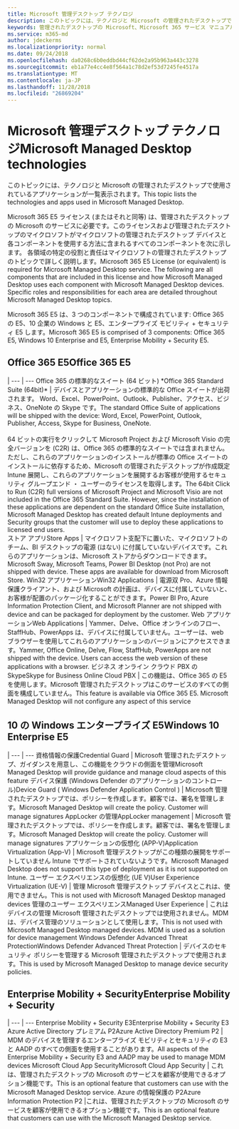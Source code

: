 ```yaml
---
title: Microsoft 管理デスクトップ テクノロジ
description: このトピックには、テクノロジと Microsoft の管理されたデスクトップで使用されているアプリケーションが一覧表示されます。
keywords: 管理されたデスクトップの Microsoft、Microsoft 365 サービス マニュアル
ms.service: m365-md
author: jdeckerms
ms.localizationpriority: normal
ms.date: 09/24/2018
ms.openlocfilehash: da0268c6b0eddbd44cf62de2a95b963a443c3278
ms.sourcegitcommit: eb1a77e4cc4e8f564a1c78d2ef53d7245fe4517a
ms.translationtype: MT
ms.contentlocale: ja-JP
ms.lasthandoff: 11/28/2018
ms.locfileid: "26869204"
---
```

# <a name="microsoft-managed-desktop-technologies"></a><span data-ttu-id="6f777-104">Microsoft 管理デスクトップ テクノロジ</span><span class="sxs-lookup"><span data-stu-id="6f777-104">Microsoft Managed Desktop technologies</span></span>

<span data-ttu-id="6f777-105">このトピックには、テクノロジと Microsoft の管理されたデスクトップで使用されているアプリケーションが一覧表示されます。</span><span class="sxs-lookup"><span data-stu-id="6f777-105">This topic lists the technologies and apps used in Microsoft Managed Desktop.</span></span>

<!-- Microsoft 365 E5; Device as a Service -->
<!-- in O365 table, standard suite, removed this sentence "Please see the Installation of Project/Visio 64bit Click to Run Addendum for important deployment instructions. -->

<span data-ttu-id="6f777-p101">Microsoft 365 E5 ライセンス (またはそれと同等) は、管理されたデスクトップの Microsoft のサービスに必要です。このライセンスおよび管理されたデスクトップのマイクロソフトがマイクロソフトの管理されたデスクトップ デバイスと各コンポーネントを使用する方法に含まれるすべてのコンポーネントを次に示します。 各領域の特定の役割と責任はマイクロソフトの管理されたデスクトップのトピックで詳しく説明します。</span><span class="sxs-lookup"><span data-stu-id="6f777-p101">Microsoft 365 E5 License (or equivalent) is required for Microsoft Managed Desktop service. The following are all components that are included in this license and how Microsoft Managed Desktop uses each component with Microsoft Managed Desktop devices.  Specific roles and responsibilities for each area are detailed throughout Microsoft Managed Desktop topics.</span></span> 

<span data-ttu-id="6f777-109">Microsoft 365 E5 は、3 つのコンポーネントで構成されています: Office 365 の E5、10 企業の Windows と E5、エンタープライズ モビリティ + セキュリティ E5 します。</span><span class="sxs-lookup"><span data-stu-id="6f777-109">Microsoft 365 E5 is comprised of 3 components: Office 365 E5, Windows 10 Enterprise and E5, Enterprise Mobility + Security E5.</span></span>  

## <a name="office-365-e5"></a><span data-ttu-id="6f777-110">Office 365 E5</span><span class="sxs-lookup"><span data-stu-id="6f777-110">Office 365 E5</span></span>
 |
 --- | ---
<span data-ttu-id="6f777-111">Office 365 の標準的なスイート (64 ビット) \*</span><span class="sxs-lookup"><span data-stu-id="6f777-111">Office 365 Standard Suite (64bit)\*</span></span> | <span data-ttu-id="6f777-112">デバイスとアプリケーションの標準的な Office スイートが出荷されます。 Word、Excel、PowerPoint、Outlook、Publisher、アクセス、ビジネス、OneNote の Skype です。</span><span class="sxs-lookup"><span data-stu-id="6f777-112">The standard Office Suite of applications will be shipped with the device: Word, Excel, PowerPoint, Outlook, Publisher, Access, Skype for Business, OneNote.</span></span><br><br><span data-ttu-id="6f777-p102">64 ビットの実行をクリックして Microsoft Project および Microsoft Visio の完全バージョンを (C2R) は、Office 365 の標準的なスイートでは含まれません。 ただし、これらのアプリケーションのインストールが標準の Office スイートのインストールに依存するため、Microsoft の管理されたデスクトップが作成既定 Intune 展開し、これらのアプリケーションを展開するお客様が使用するセキュリティ グループエンド ・ ユーザーのライセンスを取得します。</span><span class="sxs-lookup"><span data-stu-id="6f777-p102">The 64bit Click to Run (C2R) full versions of Microsoft Project and Microsoft Visio are not included in the Office 365 Standard Suite.  However, since the installation of these applications are dependent on the standard Office Suite installation, Microsoft Managed Desktop has created default Intune deployments and Security groups that the customer will use to deploy these applications to licensed end users.</span></span>  
<span data-ttu-id="6f777-115">ストア アプリ</span><span class="sxs-lookup"><span data-stu-id="6f777-115">Store Apps</span></span> |    <span data-ttu-id="6f777-p103">マイクロソフト支配下に置いた、マイクロソフトのチーム、BI デスクトップの電源 (はない) に付属していないデバイスです。これらのアプリケーションは、Microsoft ストアからダウンロードできます。</span><span class="sxs-lookup"><span data-stu-id="6f777-p103">Microsoft Sway, Microsoft Teams, Power BI Desktop (not Pro) are not shipped with device. These apps are available for download from Microsoft Store.</span></span>
<span data-ttu-id="6f777-118">Win32 アプリケーション</span><span class="sxs-lookup"><span data-stu-id="6f777-118">Win32 Applications</span></span> |    <span data-ttu-id="6f777-119">電源双 Pro、Azure 情報保護クライアント、および Microsoft の計画は、デバイスに付属していないと、お客様が配置のパッケージ化することができます。</span><span class="sxs-lookup"><span data-stu-id="6f777-119">Power BI Pro, Azure Information Protection Client, and Microsoft Planner are not shipped with device and can be packaged for deployment by the customer.</span></span> 
<span data-ttu-id="6f777-120">Web アプリケーション</span><span class="sxs-lookup"><span data-stu-id="6f777-120">Web Applications</span></span> |  <span data-ttu-id="6f777-p104">Yammer、Delve、Office オンラインのフロー、StaffHub、PowerApps は、デバイスに付属していません。ユーザーは、web ブラウザーを使用してこれらのアプリケーションのバージョンにアクセスできます。</span><span class="sxs-lookup"><span data-stu-id="6f777-p104">Yammer, Office Online, Delve, Flow, StaffHub, PowerApps are not shipped with the device. Users can access the web version of these applications with a browser.</span></span>
<span data-ttu-id="6f777-123">ビジネス オンライン クラウド PBX の Skype</span><span class="sxs-lookup"><span data-stu-id="6f777-123">Skype for Business Online Cloud PBX</span></span> | <span data-ttu-id="6f777-p105">この機能は、Office 365 の E5 を使用します。Microsoft 管理されたデスクトップはこのサービスのすべての側面を構成していません。</span><span class="sxs-lookup"><span data-stu-id="6f777-p105">This feature is available via Office 365 E5. Microsoft Managed Desktop will not configure any aspect of this service</span></span>

## <a name="windows-10-enterprise-e5"></a><span data-ttu-id="6f777-126">10 の Windows エンタープライズ E5</span><span class="sxs-lookup"><span data-stu-id="6f777-126">Windows 10 Enterprise E5</span></span>

 |
 --- | ---
<span data-ttu-id="6f777-127">資格情報の保護</span><span class="sxs-lookup"><span data-stu-id="6f777-127">Credential Guard</span></span> |  <span data-ttu-id="6f777-128">Microsoft 管理されたデスクトップ、ガイダンスを用意し、この機能をクラウドの側面を管理</span><span class="sxs-lookup"><span data-stu-id="6f777-128">Microsoft Managed Desktop will provide guidance and manage cloud aspects of this feature</span></span>
<span data-ttu-id="6f777-129">デバイス保護 (Windows Defender のアプリケーションのコントロール)</span><span class="sxs-lookup"><span data-stu-id="6f777-129">Device Guard ( Windows Defender Application Control )</span></span>   | <span data-ttu-id="6f777-p106">Microsoft 管理されたデスクトップでは、ポリシーを作成します。顧客では、署名を管理します。</span><span class="sxs-lookup"><span data-stu-id="6f777-p106">Microsoft Managed Desktop will create the policy. Customer will manage signatures</span></span>
<span data-ttu-id="6f777-132">AppLocker の管理</span><span class="sxs-lookup"><span data-stu-id="6f777-132">AppLocker management</span></span> |  <span data-ttu-id="6f777-p107">Microsoft 管理されたデスクトップでは、ポリシーを作成します。顧客では、署名を管理します。</span><span class="sxs-lookup"><span data-stu-id="6f777-p107">Microsoft Managed Desktop will create the policy. Customer will manage signatures</span></span>
<span data-ttu-id="6f777-135">アプリケーションの仮想化 (APP-V)</span><span class="sxs-lookup"><span data-stu-id="6f777-135">Application Virtualization (App-V)</span></span> |    <span data-ttu-id="6f777-136">Microsoft 管理デスクトップがこの種類の展開をサポートしていません Intune でサポートされていないようです。</span><span class="sxs-lookup"><span data-stu-id="6f777-136">Microsoft Managed Desktop does not support this type of deployment as it is not supported on Intune.</span></span>
<span data-ttu-id="6f777-137">ユーザー エクスペリエンスの仮想化 (UE V)</span><span class="sxs-lookup"><span data-stu-id="6f777-137">User Experience Virtualization (UE-V)</span></span> | <span data-ttu-id="6f777-138">管理 Microsoft 管理デスクトップ デバイスとこれは、使用できません。</span><span class="sxs-lookup"><span data-stu-id="6f777-138">This is not used with Microsoft Managed Desktop managed devices</span></span>
<span data-ttu-id="6f777-139">管理のユーザー エクスペリエンス</span><span class="sxs-lookup"><span data-stu-id="6f777-139">Managed User Experience</span></span>  | <span data-ttu-id="6f777-p108">これはデバイスの管理 Microsoft 管理されたデスクトップでは使用されません。MDM は、デバイス管理のソリューションとして使用します。</span><span class="sxs-lookup"><span data-stu-id="6f777-p108">This is not used with Microsoft Managed Desktop managed devices. MDM is used as a solution for device management</span></span>
<span data-ttu-id="6f777-142">Windows Defender Advanced Threat Protection</span><span class="sxs-lookup"><span data-stu-id="6f777-142">Windows Defender Advanced Threat Protection</span></span> |   <span data-ttu-id="6f777-143">デバイスのセキュリティ ポリシーを管理する Microsoft 管理されたデスクトップで使用されます。</span><span class="sxs-lookup"><span data-stu-id="6f777-143">This is used by Microsoft Managed Desktop to manage device security policies.</span></span> 

## <a name="enterprise-mobility--security"></a><span data-ttu-id="6f777-144">Enterprise Mobility + Security</span><span class="sxs-lookup"><span data-stu-id="6f777-144">Enterprise Mobility + Security</span></span> 

 |
 --- | ---
<span data-ttu-id="6f777-145">Enterprise Mobility + Security E3</span><span class="sxs-lookup"><span data-stu-id="6f777-145">Enterprise Mobility + Security E3</span></span><br><span data-ttu-id="6f777-146">Azure Active Directory プレミアム P2</span><span class="sxs-lookup"><span data-stu-id="6f777-146">Azure Active Directory Premium P2</span></span> |    <span data-ttu-id="6f777-147">MDM のデバイスを管理するエンタープライズ モビリティとセキュリティの E3 と AADP のすべての側面を使用することがあります。</span><span class="sxs-lookup"><span data-stu-id="6f777-147">All aspects of the Enterprise Mobility + Security E3 and AADP may be used to manage MDM devices</span></span>
<span data-ttu-id="6f777-148">Microsoft Cloud App Security</span><span class="sxs-lookup"><span data-stu-id="6f777-148">Microsoft Cloud App Security</span></span> |  <span data-ttu-id="6f777-149">これは、管理されたデスクトップの Microsoft のサービスを顧客が使用できるオプション機能です。</span><span class="sxs-lookup"><span data-stu-id="6f777-149">This is an optional feature that customers can use with the Microsoft Managed Desktop service.</span></span>
<span data-ttu-id="6f777-150">Azure の情報保護の P2</span><span class="sxs-lookup"><span data-stu-id="6f777-150">Azure Information Protection P2</span></span>  |<span data-ttu-id="6f777-151">これは、管理されたデスクトップの Microsoft のサービスを顧客が使用できるオプション機能です。</span><span class="sxs-lookup"><span data-stu-id="6f777-151">This is an optional feature that customers can use with the Microsoft Managed Desktop service.</span></span>